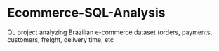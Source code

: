# Ecommerce-SQL-Analysis
QL project analyzing Brazilian e-commerce dataset (orders, payments, customers, freight, delivery time, etc
